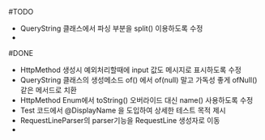 #TODO

- QueryString 클래스에서 파싱 부분을 split() 이용하도록 수정
-

#DONE
- HttpMethod 생성시 예외처리할때에 input 값도 메시지로 표시하도록 수정
- QueryString 클래스의 생성메소드 of() 에서 of(null) 말고 가독성 좋게 ofNull() 같은 메서드로 치환
- HttpMethod Enum에서 toString() 오버라이드 대신 name() 사용하도록 수정
- Test 코드에서 @DisplayName 을 도입하여 상세한 테스트 목적 제시
- RequestLineParser의 parser기능을 RequestLine 생성자로 이동
-